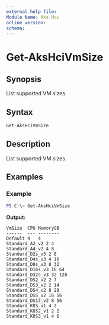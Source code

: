 ```yaml
---
external help file: 
Module Name: Aks.Hci
online version: 
schema: 
---
```


# Get-AksHciVmSize

## Synopsis
List supported VM sizes.

## Syntax

```powershell
Get-AksHciVmSize
```

## Description
List supported VM sizes.

## Examples

### Example
```powershell
PS C:\> Get-AksHciVmSize
```

**Output:**
```
VmSize  CPU MemoryGB
------  --- --------
Default 4   4
Standard_A2_v2 2 4
Standard_A4_v2 4 8
Standard_D2s_v3 2 8
Standard_D4s_v3 4 16
Standard_D8s_v3 8 32
Standard_D16s_v3 16 64
Standard_D32s_v3 32 128
Standard_DS2_v2 2 7
Standard_DS3_v2 2 14
Standard_DS4_v2 8 28
Standard_DS5_v2 16 56
Standard_DS13_v2 8 56
Standard_K8S_v1 4 2
Standard_K8S2_v1 2 2
Standard_K8S3_v1 4 6
``` 
